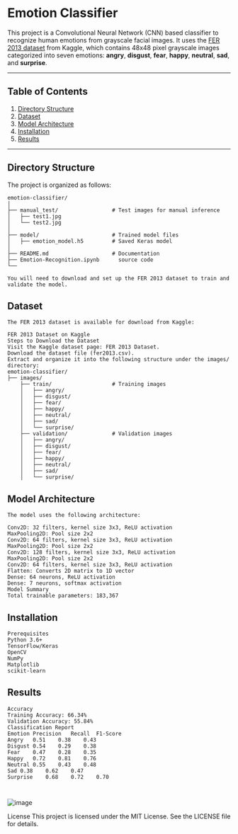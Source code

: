 # Emotion Classifier

This project is a Convolutional Neural Network (CNN) based classifier to recognize human emotions from grayscale facial images. It uses the [FER 2013 dataset](https://www.kaggle.com/datasets/msambare/fer2013) from Kaggle, which contains 48x48 pixel grayscale images categorized into seven emotions: **angry**, **disgust**, **fear**, **happy**, **neutral**, **sad**, and **surprise**.

---

## Table of Contents

1. [Directory Structure](#directory-structure)
2. [Dataset](#dataset)
3. [Model Architecture](#model-architecture)
4. [Installation](#installation)
5.  [Results](#results)

---

## Directory Structure

The project is organized as follows:

```
emotion-classifier/
│
├── manual_test/                 # Test images for manual inference
│   ├── test1.jpg
│   └── test2.jpg
│
├── model/                       # Trained model files
│   ├── emotion_model.h5         # Saved Keras model
│
├── README.md                    # Documentation
├── Emotion-Recognition.ipynb      source code
└── 
```

```
You will need to download and set up the FER 2013 dataset to train and validate the model.
```
## Dataset
```
The FER 2013 dataset is available for download from Kaggle:

FER 2013 Dataset on Kaggle
Steps to Download the Dataset
Visit the Kaggle dataset page: FER 2013 Dataset.
Download the dataset file (fer2013.csv).
Extract and organize it into the following structure under the images/ directory:
emotion-classifier/
├── images/
    ├── train/                   # Training images
    │   ├── angry/
    │   ├── disgust/
    │   ├── fear/
    │   ├── happy/
    │   ├── neutral/
    │   ├── sad/
    │   └── surprise/
    ├── validation/              # Validation images
    │   ├── angry/
    │   ├── disgust/
    │   ├── fear/
    │   ├── happy/
    │   ├── neutral/
    │   ├── sad/
    │   └── surprise/
```

## Model Architecture
```
The model uses the following architecture:

Conv2D: 32 filters, kernel size 3x3, ReLU activation
MaxPooling2D: Pool size 2x2
Conv2D: 64 filters, kernel size 3x3, ReLU activation
MaxPooling2D: Pool size 2x2
Conv2D: 128 filters, kernel size 3x3, ReLU activation
MaxPooling2D: Pool size 2x2
Conv2D: 64 filters, kernel size 3x3, ReLU activation
Flatten: Converts 2D matrix to 1D vector
Dense: 64 neurons, ReLU activation
Dense: 7 neurons, softmax activation
Model Summary
Total trainable parameters: 183,367
```
## Installation
```
Prerequisites
Python 3.6+
TensorFlow/Keras
OpenCV
NumPy
Matplotlib
scikit-learn
```

## Results
```
Accuracy
Training Accuracy: 66.34%
Validation Accuracy: 55.84%
Classification Report
Emotion	Precision	Recall	F1-Score
Angry	0.51	0.38	0.43
Disgust	0.54	0.29	0.38
Fear	0.47	0.28	0.35
Happy	0.72	0.81	0.76
Neutral	0.55	0.43	0.48
Sad	0.38	0.62	0.47
Surprise	0.68	0.72	0.70



```
![image](https://github.com/user-attachments/assets/33fe1f5c-d05a-4302-ae6f-ed0f8a54fa6c)

License
This project is licensed under the MIT License. See the LICENSE file for details.
